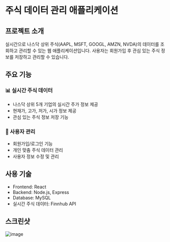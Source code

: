 
# 주식 데이터 관리 애플리케이션

## 프로젝트 소개
실시간으로 나스닥 상위 주식(AAPL, MSFT, GOOGL, AMZN, NVDA)의 데이터를 조회하고 관리할 수 있는 웹 애플리케이션입니다. 
사용자는 회원가입 후 관심 있는 주식 정보를 저장하고 관리할 수 있습니다.

## 주요 기능

### 📊 실시간 주식 데이터
- 나스닥 상위 5개 기업의 실시간 주가 정보 제공
- 현재가, 고가, 저가, 시가 정보 제공
- 관심 있는 주식 정보 저장 기능

### 👥 사용자 관리
- 회원가입/로그인 기능
- 개인 맞춤 주식 데이터 관리
- 사용자 정보 수정 및 관리

## 사용 기술
- Frontend: React
- Backend: Node.js, Express
- Database: MySQL
- 실시간 주식 데이터: Finnhub API

## 스크린샷
![image](https://github.com/user-attachments/assets/4134938c-f529-40c7-ab81-0dddd497bb74)

